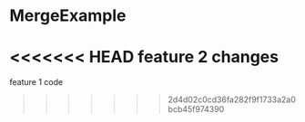 # MergeExample

<<<<<<< HEAD
feature 2 changes
=======
feature 1 code
>>>>>>> 2d4d02c0cd36fa282f9f1733a2a0bcb45f974390
